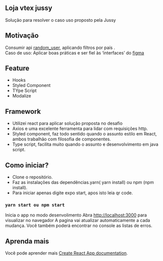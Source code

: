 ## Loja vtex jussy
Solução  para resolver o caso uso proposto pela Jussy



##  Motivação
Consumir api [random_user](https://randomuser.me/documentation), aplicando filtros por país .</br>
Caso de uso: Aplicar boas práticas e ser fiel às ‘interfaces’ do [figma](https://www.figma.com/file/O9AEeYB6ZWyMTZzMZhvjaY/loja-vtex-jussi)


## Feature
- Hooks
- Styled Component
- TYpe Script
- Modalize

## Framework
- Utilizei react  para aplicar solução proposta no desafio
- Axios e uma  excelente ferramenta para lidar com requisições http.
- Styled component, faz todo sentido quando o assunto estilo em React, ambos trabalhão com filosofia de componentes.
- Type script, facilita muito quando o assunto e desenvolvimento em java script.



## Como iniciar?
- Clone o repositório.
- Faz as instalações das dependências.yarn( yarn install) ou npm (npm install).
- Para iniciar apenas digite expo start, apos isto leia qr code.

### `yarn start ou npm start`
Inicia o app no modo desenvolimento
Abra [http://localhost:3000](http://localhost:3000) para visualizar no navegador
A pagina vai atualizar automaticamente a cada mudança.
Você também poderá encontrar no console as listas de erros.

## Aprenda mais

Você pode aprender mais [Create React App documentation](https://facebook.github.io/create-react-app/docs/getting-started).

